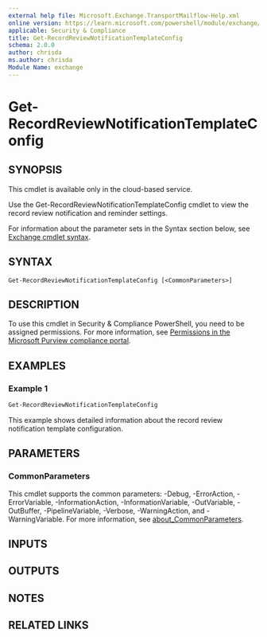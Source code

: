 ```yaml
---
external help file: Microsoft.Exchange.TransportMailflow-Help.xml
online version: https://learn.microsoft.com/powershell/module/exchange/get-recordreviewnotificationtemplateconfig
applicable: Security & Compliance
title: Get-RecordReviewNotificationTemplateConfig
schema: 2.0.0
author: chrisda
ms.author: chrisda
Module Name: exchange
---
```


# Get-RecordReviewNotificationTemplateConfig

## SYNOPSIS
This cmdlet is available only in the cloud-based service.

Use the Get-RecordReviewNotificationTemplateConfig cmdlet to view the record review notification and reminder settings.

For information about the parameter sets in the Syntax section below, see [Exchange cmdlet syntax](https://learn.microsoft.com/powershell/exchange/exchange-cmdlet-syntax).

## SYNTAX

```
Get-RecordReviewNotificationTemplateConfig [<CommonParameters>]
```

## DESCRIPTION
To use this cmdlet in Security & Compliance PowerShell, you need to be assigned permissions. For more information, see [Permissions in the Microsoft Purview compliance portal](https://learn.microsoft.com/purview/microsoft-365-compliance-center-permissions).

## EXAMPLES

### Example 1
```powershell
Get-RecordReviewNotificationTemplateConfig
```

This example shows detailed information about the record review notification template configuration.

## PARAMETERS

### CommonParameters
This cmdlet supports the common parameters: -Debug, -ErrorAction, -ErrorVariable, -InformationAction, -InformationVariable, -OutVariable, -OutBuffer, -PipelineVariable, -Verbose, -WarningAction, and -WarningVariable. For more information, see [about_CommonParameters](https://go.microsoft.com/fwlink/p/?LinkID=113216).

## INPUTS

## OUTPUTS

## NOTES

## RELATED LINKS

